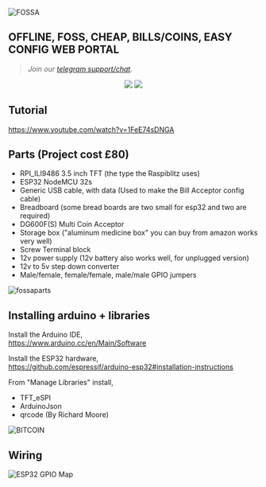 ![FOSSA](https://user-images.githubusercontent.com/33088785/169420554-1b5a132a-3235-44ac-9ede-35d7c592e6e7.png)

## OFFLINE, FOSS, CHEAP, BILLS/COINS, EASY CONFIG WEB PORTAL 


> <i>Join our <a href="https://t.me/makerbits">telegram support/chat</a>.</i>

<p align="center">
  <img src="https://i.imgur.com/68MP0xP.jpg">
  <img src="https://i.imgur.com/JFVVKwo.jpg">
</p>

## Tutorial

https://www.youtube.com/watch?v=1FeE74sDNGA

## Parts (Project cost £80)
* RPI_ILI9486 3.5 inch TFT (the type the Raspiblitz uses)
* ESP32 NodeMCU 32s
* Generic USB cable, with data (Used to make the Bill Acceptor config cable)
* Breadboard (some bread boards are two small for esp32 and two are required)
* DG600F(S) Multi Coin Acceptor
* Storage box ("aluminum medicine box" you can buy from amazon works very well)
* Screw Terminal block
* 12v power supply (12v battery also works well, for unplugged version)
* 12v to 5v step down converter
* Male/female, female/female, male/male GPIO jumpers

![fossaparts](https://user-images.githubusercontent.com/33088785/169497083-730cb959-dd4c-450c-8549-457fab2fb57c.jpeg)

## Installing arduino + libraries

Install the Arduino IDE,<br>
https://www.arduino.cc/en/Main/Software

Install the ESP32 hardware,<br>
https://github.com/espressif/arduino-esp32#installation-instructions

From "Manage Libraries" install,<br>
* TFT_eSPI
* ArduinoJson
* qrcode (By Richard Moore)

![BITCOIN](https://i.imgur.com/mCfnhZN.png)

## Wiring

![ESP32 GPIO Map](https://i.imgur.com/sRI8A6M.png)
